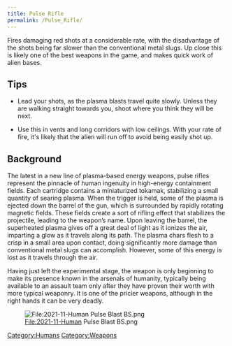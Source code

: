 ```yaml
---
title: Pulse Rifle
permalink: /Pulse_Rifle/
---
```


Fires damaging red shots at a considerable rate, with the disadvantage
of the shots being far slower than the conventional metal slugs. Up
close this is likely one of the best weapons in the game, and makes
quick work of alien bases.

## Tips

- Lead your shots, as the plasma blasts travel quite slowly. Unless they
  are walking straight towards you, shoot where you think they will be
  next.

<!-- -->

- Use this in vents and long corridors with low ceilings. With your rate
  of fire, it's likely that the alien will run off to avoid being easily
  shot up.

## Background

The latest in a new line of plasma-based energy weapons, pulse rifles
represent the pinnacle of human ingenuity in high-energy containment
fields. Each cartridge contains a miniaturized tokamak, stabilizing a
small quantity of searing plasma. When the trigger is held, some of the
plasma is ejected down the barrel of the gun, which is surrounded by
rapidly rotating magnetic fields. These fields create a sort of rifling
effect that stabilizes the projectile, leading to the weapon’s name.
Upon leaving the barrel, the superheated plasma gives off a great deal
of light as it ionizes the air, imparting a glow as it travels along its
path. The plasma chars flesh to a crisp in a small area upon contact,
doing significantly more damage than conventional metal slugs can
accomplish. However, some of this energy is lost as it travels through
the air.

Having just left the experimental stage, the weapon is only beginning to
make its presence known in the arsenals of humanity, typically being
available to an assault team only after they have proven their worth
with more typical weaponry. It is one of the pricier weapons, although
in the right hands it can be very deadly.

<figure>
<img src="2021-11-Human_Pulse_Blast_BS.png"
title="File:2021-11-Human Pulse Blast BS.png" />
<figcaption><a href="File:2021-11-Human">File:2021-11-Human</a> Pulse
Blast BS.png</figcaption>
</figure>

[Category:Humans](Category:Humans "wikilink")
[Category:Weapons](Category:Weapons "wikilink")